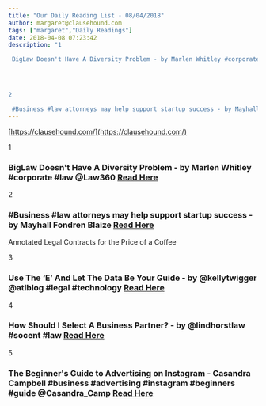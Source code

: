 ```yaml
---
title: "Our Daily Reading List - 08/04/2018"
author: margaret@clausehound.com
tags: ["margaret","Daily Readings"]
date: 2018-04-08 07:23:42
description: "1

 BigLaw Doesn't Have A Diversity Problem - by Marlen Whitley #corporate #law @Law360 Read Here

 


2

 #Business #law attorneys may help support startup success - by Mayhall Fondren Blaize  Rea..."
---
```


[https://clausehound.com/](https://clausehound.com/)

1

###  BigLaw Doesn't Have A Diversity Problem - by Marlen Whitley #corporate #law @Law360 [Read Here](https://www.law360.com/corporate/articles/1027240/biglaw-doesn-t-have-a-diversity-problem)

 

2

###  #Business #law attorneys may help support startup success - by Mayhall Fondren Blaize  [Read Here](https://www.mfbfirm.com/blog/2018/03/business-law-attorneys-may-help-support-startup-success.shtml)

Annotated Legal Contracts
for the Price of a Coffee

3

###  Use The ‘E’ And Let The Data Be Your Guide - by @kellytwigger @atlblog #legal #technology  [Read Here](https://abovethelaw.com/2018/03/use-the-e-and-let-the-data-be-your-guide/)

 

4

###  How Should I Select A Business Partner? - by @lindhorstlaw #socent #law [Read Here](http://www.lindhorstlaw.com/blog/2018/03/how-should-i-select-a-business-partner.shtml)

 

5

###  The Beginner's Guide to Advertising on Instagram - Casandra Campbell #business #advertising #instagram #beginners #guide @Casandra_Camp [Read Here](https://www.shopify.ca/blog/113202181-the-beginners-guide-to-advertising-on-instagram)

 
